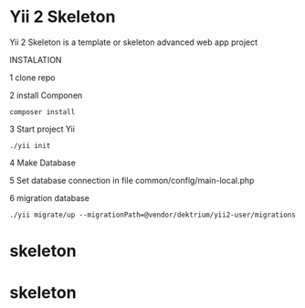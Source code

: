 Yii 2 Skeleton
===============================

Yii 2 Skeleton is a template or skeleton advanced web app project


INSTALATION


1 clone repo

2 install Componen
```
composer install
```

3 Start project Yii
```
./yii init
```

4 Make Database

5 Set database connection in file common/config/main-local.php

6 migration database
```
./yii migrate/up --migrationPath=@vendor/dektrium/yii2-user/migrations
```


# skeleton
# skeleton
